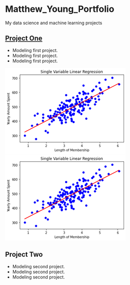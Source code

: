 # Matthew_Young_Portfolio
My data science and machine learning projects

## [Project One](https://github.com/mbyoung99/Linear_Regressions)
* Modeling first project.
* Modeling first project.
* Modeling first project.

![](/Images/LinearModelPlotSingleVar.png)
![](/Images/LinearModelPlotSingleVar.png)


## Project Two
* Modeling second project.
* Modeling second project.
* Modeling second project.

